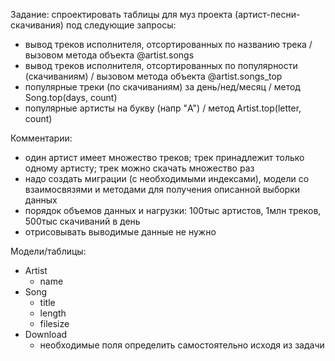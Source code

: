 Задание: спроектировать таблицы для муз проекта (артист-песни-скачивания) под следующие запросы:
  - вывод треков исполнителя, отсортированных по названию трека / вызовом метода объекта @artist.songs
  - вывод треков исполнителя, отсортированных по популярности (скачиваниям) / вызовом метода объекта @artist.songs_top
  - популярные треки (по скачиваниям) за день/нед/месяц / метод Song.top(days, count)
  - популярные артисты на букву (напр "A") / метод Artist.top(letter, count)

Комментарии:
  * один артист имеет множество треков; трек принадлежит только одному артисту; трек можно скачать множество раз
  * надо создать миграции (с необходимыми индексами), модели со взаимосвязями и методами для получения описанной выборки данных
  * порядок объемов данных и нагрузки: 100тыс артистов, 1млн треков, 500тыс скачиваний в день
  * отрисовывать выводимые данные не нужно

Модели/таблицы:
  * Artist
    - name
  * Song
    - title
    - length
    - filesize
  * Download
    - необходимые поля определить самостоятельно исходя из задачи
